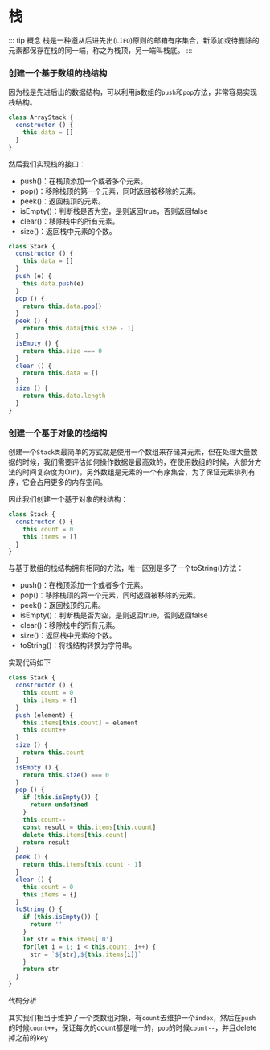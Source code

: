# 栈
::: tip 概念
栈是一种遵从后进先出(`LIFO`)原则的邮箱有序集合，新添加或待删除的元素都保存在栈的同一端，称之为栈顶，另一端叫栈底。
:::

### 创建一个基于数组的栈结构

因为栈是先进后出的数据结构，可以利用js数组的`push`和`pop`方法，非常容易实现栈结构。

```javascript
class ArrayStack {
  constructor () {
    this.data = []
  }
}
```

然后我们实现栈的接口：

- push()：在栈顶添加一个或者多个元素。
- pop()：移除栈顶的第一个元素，同时返回被移除的元素。
- peek()：返回栈顶的元素。
- isEmpty()：判断栈是否为空，是则返回true，否则返回false
- clear()：移除栈中的所有元素。
- size()：返回栈中元素的个数。

```javascript
class Stack {
  constructor () {
    this.data = []
  }
  push (e) {
    this.data.push(e)
  }
  pop () {
    return this.data.pop()
  }
  peek () {
    return this.data[this.size - 1]
  }
  isEmpty () {
    return this.size === 0
  }
  clear () {
    return this.data = []
  }
  size () {
    return this.data.length
  }
}

```

### 创建一个基于对象的栈结构

创建一个`Stack类`最简单的方式就是使用一个数组来存储其元素，但在处理大量数据的时候，我们需要评估如何操作数据是最高效的，在使用数组的时候，大部分方法的时间复杂度为O(n)，另外数组是元素的一个有序集合，为了保证元素排列有序，它会占用更多的内存空间。

因此我们创建一个基于对象的栈结构：

```javascript
class Stack {
  constructor () {
    this.count = 0
    this.items = []
  }
}
```

与基于数组的栈结构拥有相同的方法，唯一区别是多了一个toString()方法：

- push()：在栈顶添加一个或者多个元素。
- pop()：移除栈顶的第一个元素，同时返回被移除的元素。
- peek()：返回栈顶的元素。
- isEmpty()：判断栈是否为空，是则返回true，否则返回false
- clear()：移除栈中的所有元素。
- size()：返回栈中元素的个数。
- toString()：将栈结构转换为字符串。

实现代码如下
```javascript
class Stack {
  constructor () {
    this.count = 0
    this.items = {}
  }
  push (element) {
    this.items[this.count] = element
    this.count++
  }
  size () {
    return this.count
  }
  isEmpty () {
    return this.size() === 0
  }
  pop () {
    if (this.isEmpty()) {
      return undefined
    }
    this.count--
    const result = this.items[this.count]
    delete this.items[this.count]
    return result
  }
  peek () {
    return this.items[this.count - 1]
  }
  clear () {
    this.count = 0
    this.items = {}
  }
  toString () {
    if (this.isEmpty()) {
      return ''
    }
    let str = this.items['0']
    for(let i = 1; i < this.count; i++) {
      str = `${str},${this.items[i]}`
    }
    return str
  }
}
```

代码分析

其实我们相当于维护了一个类数组对象，有`count`去维护一个`index`，然后在`push`的时候`count++`，保证每次的count都是唯一的，`pop`的时候`count--`，并且delete掉之前的key